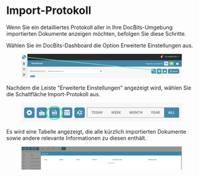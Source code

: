 # Import-Protokoll

Wenn Sie ein detailliertes Protokoll aller in Ihre DocBits-Umgebung importierten Dokumente anzeigen möchten, befolgen Sie diese Schritte.

Wählen Sie im DocBits-Dashboard die Option Erweiterte Einstellungen aus.

<figure><img src="../../.gitbook/assets/image (29).png" alt=""><figcaption></figcaption></figure>

Nachdem die Leiste "Erweiterte Einstellungen" angezeigt wird, wählen Sie die Schaltfläche Import-Protokoll aus.

<figure><img src="../../.gitbook/assets/image (30).png" alt=""><figcaption></figcaption></figure>

Es wird eine Tabelle angezeigt, die alle kürzlich importierten Dokumente sowie andere relevante Informationen zu diesen enthält.

<figure><img src="../../.gitbook/assets/image (31).png" alt=""><figcaption></figcaption></figure>
